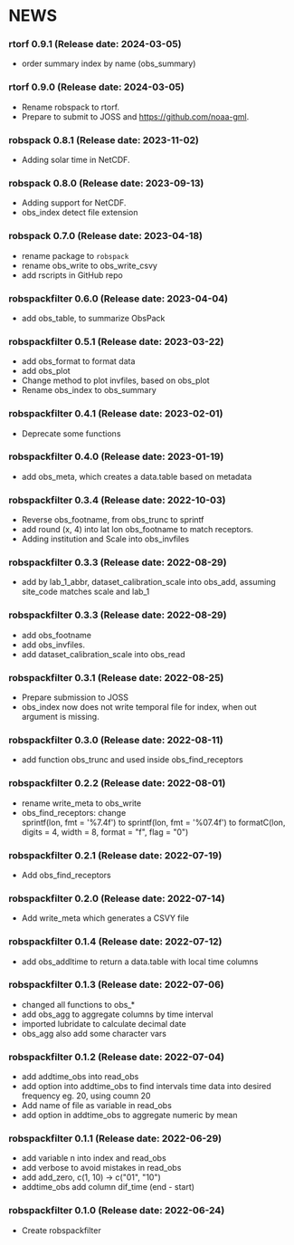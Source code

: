 NEWS
===========


### rtorf 0.9.1 (Release date: 2024-03-05)

- order summary index by name
(obs_summary)

### rtorf 0.9.0 (Release date: 2024-03-05)

- Rename robspack to rtorf.
- Prepare to submit to JOSS and https://github.com/noaa-gml.


### robspack 0.8.1 (Release date: 2023-11-02)

- Adding solar time in NetCDF.

### robspack 0.8.0 (Release date: 2023-09-13)

- Adding support for NetCDF.
- obs_index detect file extension

### robspack 0.7.0 (Release date: 2023-04-18)

- rename package to `robspack`
- rename obs_write to obs_write_csvy
- add rscripts in GitHub repo

### robspackfilter 0.6.0 (Release date: 2023-04-04)

- add obs_table, to summarize ObsPack

### robspackfilter 0.5.1 (Release date: 2023-03-22)

- add obs_format to format data
- add obs_plot
- Change method to plot invfiles, based on obs_plot
- Rename obs_index to obs_summary

### robspackfilter 0.4.1 (Release date: 2023-02-01)

- Deprecate some functions

### robspackfilter 0.4.0 (Release date: 2023-01-19)

- add obs_meta, which creates a data.table based on metadata


### robspackfilter 0.3.4 (Release date: 2022-10-03)

- Reverse obs_footname, from obs_trunc to sprintf
- add round (x, 4) into lat lon obs_footname to match receptors.
- Adding institution and Scale into obs_invfiles

### robspackfilter 0.3.3 (Release date: 2022-08-29)

- add by lab_1_abbr, dataset_calibration_scale into obs_add, assuming site_code matches scale and lab_1

### robspackfilter 0.3.3 (Release date: 2022-08-29)

- add obs_footname
- add obs_invfiles.
- add dataset_calibration_scale into obs_read


### robspackfilter 0.3.1 (Release date: 2022-08-25)

- Prepare submission to JOSS
- obs_index now does not write temporal file for index,
when out argument is missing. 

### robspackfilter 0.3.0 (Release date: 2022-08-11)

- add function obs_trunc and used inside obs_find_receptors

### robspackfilter 0.2.2 (Release date: 2022-08-01)

- rename write_meta to obs_write
- obs_find_receptors: change  
  sprintf(lon, fmt = '%7.4f') to 
   sprintf(lon, fmt = '%07.4f')  to
  formatC(lon, digits = 4, width = 8, format = "f", flag = "0")


### robspackfilter 0.2.1 (Release date: 2022-07-19)

- Add obs_find_receptors

### robspackfilter 0.2.0 (Release date: 2022-07-14)

- Add write_meta which generates a CSVY file

### robspackfilter 0.1.4 (Release date: 2022-07-12)

- add obs_addltime to return a data.table with local time columns

### robspackfilter 0.1.3 (Release date: 2022-07-06)

- changed all functions to obs_*
- add obs_agg to aggregate columns by time interval
- imported lubridate to calculate decimal date
- obs_agg also add some character vars


### robspackfilter 0.1.2 (Release date: 2022-07-04)

- add addtime_obs into read_obs
- add option into addtime_obs to find intervals
time data into desired frequency
eg. 20, using coumn 20
- Add name of file as variable in read_obs
- add option in addtime_obs to aggregate numeric by mean

### robspackfilter 0.1.1 (Release date: 2022-06-29)

- add variable n into index and read_obs
- add verbose to avoid mistakes in read_obs
- add add_zero,  c(1, 10) -> c("01", "10")
- addtime_obs add column dif_time (end - start)


### robspackfilter 0.1.0 (Release date: 2022-06-24)

- Create robspackfilter

